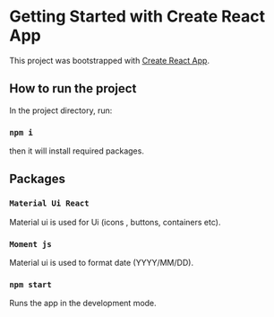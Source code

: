# Getting Started with Create React App

This project was bootstrapped with [Create React App](https://github.com/facebook/create-react-app).

## How to run the project
In the project directory, run:
### `npm i`
then it will install required packages.

## Packages

### `Material Ui React`
Material ui is used for Ui (icons , buttons, containers etc).
### `Moment js`
Material ui is used to format date (YYYY/MM/DD).


### `npm start`

Runs the app in the development mode.
